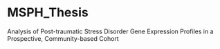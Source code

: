 # MSPH_Thesis
Analysis of Post-traumatic Stress Disorder Gene Expression Profiles in a Prospective,  Community-based Cohort 
